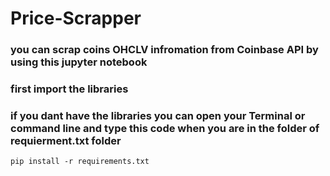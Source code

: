 # Price-Scrapper


### you can scrap coins OHCLV infromation from Coinbase API by using this jupyter notebook


### first import the libraries 
### if you dant have the libraries you can open your Terminal or command line and type this code when you are in the folder of requierment.txt folder
`pip install -r requirements.txt`

